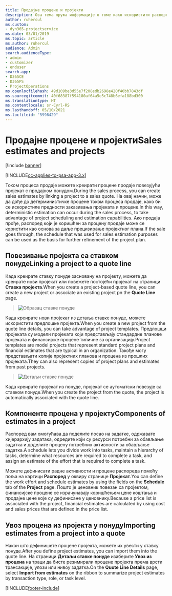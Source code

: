 ```yaml
---
title: Продајне процене и пројекти
description: Ова тема пружа информације о томе како искористити распоред и процене у процесу продаје.
author: ruhercul
ms.custom:
- dyn365-projectservice
ms.date: 03/01/2019
ms.topic: article
ms.author: ruhercul
audience: Admin
search.audienceType:
- admin
- customizer
- enduser
search.app:
- D365CE
- D365PS
- ProjectOperations
ms.openlocfilehash: 49d109be3d55e7f208edb2698e420f40bb7843df
ms.sourcegitcommit: 40f68387f594180af64a5e5c748b6efa188bd300
ms.translationtype: HT
ms.contentlocale: sr-Cyrl-RS
ms.lasthandoff: 05/10/2021
ms.locfileid: "5998429"
---
```

# <a name="sales-estimates-and-projects"></a><span data-ttu-id="c09ff-103">Продајне процене и пројекти</span><span class="sxs-lookup"><span data-stu-id="c09ff-103">Sales estimates and projects</span></span>

[!include [banner](../includes/psa-now-project-operations.md)]

[!INCLUDE[cc-applies-to-psa-app-3.x](../includes/cc-applies-to-psa-app-3x.md)]

<span data-ttu-id="c09ff-104">Током процеса продаје можете креирати процене продаје повезујући пројекат с продајном понудом.</span><span class="sxs-lookup"><span data-stu-id="c09ff-104">During the sales process, you can create sales estimates by linking a project to a sales quote.</span></span> <span data-ttu-id="c09ff-105">На овај начин, може да дође до детерминистичке процене током процеса продаје, како би се искористиле предности заказивања пројеката и процене.</span><span class="sxs-lookup"><span data-stu-id="c09ff-105">In this way, deterministic estimation can occur during the sales process, to take advantage of project scheduling and estimation capabilities.</span></span> <span data-ttu-id="c09ff-106">Ако продаја прође, распоред који је коришћен за процену продаје може се користити као основа за даље прецизирање пројектног плана.</span><span class="sxs-lookup"><span data-stu-id="c09ff-106">If the sale goes through, the schedule that was used for sales estimation purposes can be used as the basis for further refinement of the project plan.</span></span>

## <a name="linking-a-project-to-a-quote-line"></a><span data-ttu-id="c09ff-107">Повезивање пројекта са ставком понуде</span><span class="sxs-lookup"><span data-stu-id="c09ff-107">Linking a project to a quote line</span></span>

<span data-ttu-id="c09ff-108">Када креирате ставку понуде засновану на пројекту, можете да креирате нови пројекат или повежете постојећи пројекат на страници **Ставка пројекта**.</span><span class="sxs-lookup"><span data-stu-id="c09ff-108">When you create a project-based quote line, you can create a new project or associate an existing project pn the **Quote Line** page.</span></span> 

> ![Образац ставке понуде](media/project-8.png)
 
<span data-ttu-id="c09ff-110">Када креирате нови пројекат из детаља ставке понуде, можете искористити предлошке пројекта.</span><span class="sxs-lookup"><span data-stu-id="c09ff-110">When you create a new project from the quote line details, you can take advantage of project templates.</span></span> <span data-ttu-id="c09ff-111">Предлошци пројеката су модели пројеката који представљају стандардне планове пројеката и финансијске процене типичне за организацију.</span><span class="sxs-lookup"><span data-stu-id="c09ff-111">Project templates are model projects that represent standard project plans and financial estimates that are typical in an organization.</span></span> <span data-ttu-id="c09ff-112">Такође могу представљати копије пројектних планова и процена из прошлих пројеката.</span><span class="sxs-lookup"><span data-stu-id="c09ff-112">They can also represent copies of project plans and estimates from past projects.</span></span>

> ![Детаљи ставке понуде](media/project-9.png)
  
<span data-ttu-id="c09ff-114">Када креирате пројекат из понуде, пројекат се аутоматски повезује са ставком понуде.</span><span class="sxs-lookup"><span data-stu-id="c09ff-114">When you create the project from the quote, the project is automatically associated with the quote line.</span></span>

## <a name="components-of-estimates-in-a-project"></a><span data-ttu-id="c09ff-115">Компоненте процена у пројекту</span><span class="sxs-lookup"><span data-stu-id="c09ff-115">Components of estimates in a project</span></span>

<span data-ttu-id="c09ff-116">Распоред вам омогућава да поделите посао на задатке, одржавате хијерархију задатака, одредите који су ресурси потребни за обављање задатка и доделите процену потребних активности за обављање задатка.</span><span class="sxs-lookup"><span data-stu-id="c09ff-116">A schedule lets you divide work into tasks, maintain a hierarchy of tasks, determine what resources are required to complete a task, and assign an estimate of the effort that is required to complete a task.</span></span>

<span data-ttu-id="c09ff-117">Можете дефинисати радне активности и процене распореда помоћу поља на картици **Распоред** у оквиру странице **Пројекат**.</span><span class="sxs-lookup"><span data-stu-id="c09ff-117">You can define the work effort and schedule estimates by using the fields on the **Schedule** tab of the **Project** page.</span></span> <span data-ttu-id="c09ff-118">Пошто је ценовник повезан са пројектом, финансијске процене се израчунавају коришћењем цене коштања и продајне цене које су дефинисане у ценовнику.</span><span class="sxs-lookup"><span data-stu-id="c09ff-118">Because a price list is associated with the project, financial estimates are calculated by using cost and sales prices that are defined in the price list.</span></span>

## <a name="importing-estimates-from-a-project-into-a-quote"></a><span data-ttu-id="c09ff-119">Увоз процена из пројекта у понуду</span><span class="sxs-lookup"><span data-stu-id="c09ff-119">Importing estimates from a project into a quote</span></span>

<span data-ttu-id="c09ff-120">Након што дефинишете процене пројекта, можете их увести у ставку понуде.</span><span class="sxs-lookup"><span data-stu-id="c09ff-120">After you define project estimates, you can import them into the quote line.</span></span> <span data-ttu-id="c09ff-121">На страници **Детаљи ставке понуде** изаберите **Увоз из процена** на траци да бисте резимирали процене пројекта према врсти трансакције, улози или нивоу задатка.</span><span class="sxs-lookup"><span data-stu-id="c09ff-121">On the **Quote Line Details** page, select **Import from estimates** on the ribbon to summarize project estimates by transaction type, role, or task level.</span></span>


[!INCLUDE[footer-include](../includes/footer-banner.md)]